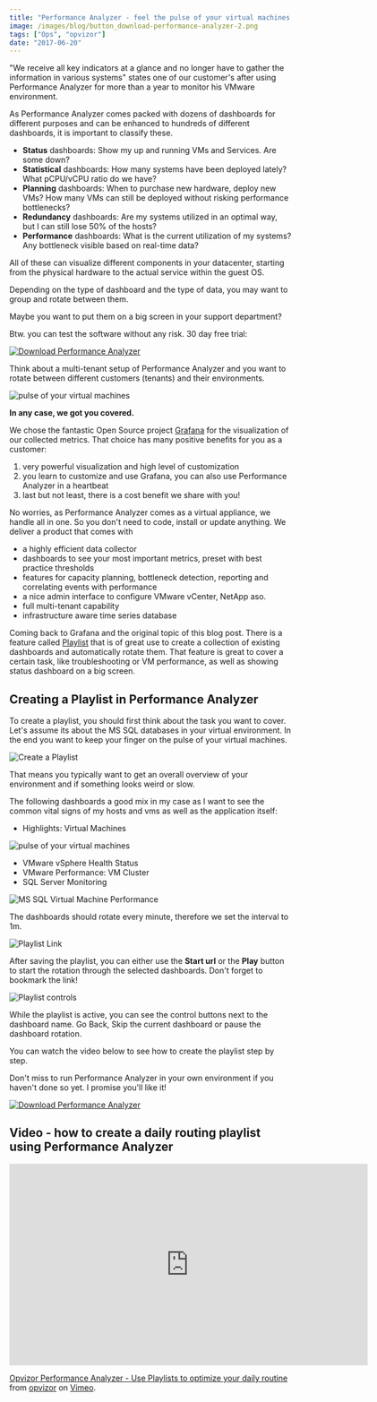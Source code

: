 ```yaml
---
title: "Performance Analyzer - feel the pulse of your virtual machines using playlists"
image: /images/blog/button_download-performance-analyzer-2.png
tags: ["Ops", "opvizor"]
date: "2017-06-20"
---
```


"We receive all key indicators at a glance and no longer have to gather the information in various systems" states one of our customer's after using Performance Analyzer for more than a year to monitor his VMware environment.

As Performance Analyzer comes packed with dozens of dashboards for different purposes and can be enhanced to hundreds of different dashboards, it is important to classify these.

- **Status** dashboards: Show my up and running VMs and Services. Are some down?
- **Statistical** dashboards: How many systems have been deployed lately? What pCPU/vCPU ratio do we have?
- **Planning** dashboards: When to purchase new hardware, deploy new VMs? How many VMs can still be deployed without risking performance bottlenecks?
- **Redundancy** dashboards: Are my systems utilized in an optimal way, but I can still lose 50% of the hosts?
- **Performance** dashboards: What is the current utilization of my systems? Any bottleneck visible based on real-time data?

All of these can visualize different components in your datacenter, starting from the physical hardware to the actual service within the guest OS.

Depending on the type of dashboard and the type of data, you may want to group and rotate between them. 

Maybe you want to put them on a big screen in your support department?

Btw. you can test the software without any risk. 30 day free trial:

[![Download Performance Analyzer](/images/blog/button_download-performance-analyzer-2.png)](http://try.opvizor.com/perfanalyzer)

Think about a multi-tenant setup of Performance Analyzer and you want to rotate between different customers (tenants) and their environments.

![pulse of your virtual machines](/images/blog/heartbeat-163709_1280.jpg)

**In any case, we got you covered.** 

We chose the fantastic Open Source project [Grafana](http://www.grafana.org) for the visualization of our collected metrics. That choice has many positive benefits for you as a customer:

1. very powerful visualization and high level of customization
2. you learn to customize and use Grafana, you can also use Performance Analyzer in a heartbeat
3. last but not least, there is a cost benefit we share with you!

No worries, as Performance Analyzer comes as a virtual appliance, we handle all in one. So you don't need to code, install or update anything. We deliver a product that comes with

- a highly efficient data collector
- dashboards to see your most important metrics, preset with best practice thresholds
- features for capacity planning, bottleneck detection, reporting and correlating events with performance
- a nice admin interface to configure VMware vCenter, NetApp aso.
- full multi-tenant capability
- infrastructure aware time series database

Coming back to Grafana and the original topic of this blog post. There is a feature called [Playlist](http://docs.grafana.org/reference/playlist/) that is of great use to create a collection of existing dashboards and automatically rotate them. That feature is great to cover a certain task, like troubleshooting or VM performance, as well as showing status dashboard on a big screen.

## Creating a Playlist in Performance Analyzer

To create a playlist, you should first think about the task you want to cover. Let's assume its about the MS SQL databases in your virtual environment. In the end you want to keep your finger on the pulse of your virtual machines.

![Create a Playlist](/images/blog/playlist.png)

That means you typically want to get an overall overview of your environment and if something looks weird or slow.

The following dashboards a good mix in my case as I want to see the common vital signs of my hosts and vms as well as the application itself:

- Highlights: Virtual Machines

![pulse of your virtual machines](/images/blog/nevermissaheartbeat.png)

- VMware vSphere Health Status
- VMware Performance: VM Cluster
- SQL Server Monitoring

![MS SQL Virtual Machine Performance](/images/blog/playlist2.png)

The dashboards should rotate every minute, therefore we set the interval to 1m.

![Playlist Link](/images/blog/playlist3-1.png)

After saving the playlist, you can either use the **Start url** or the **Play** button to start the rotation through the selected dashboards. Don't forget to bookmark the link!

![Playlist controls](/images/blog/sql-server-1.png)

While the playlist is active, you can see the control buttons next to the dashboard name. Go Back, Skip the current dashboard or pause the dashboard rotation.

You can watch the video below to see how to create the playlist step by step. 

Don't miss to run Performance Analyzer in your own environment if you haven't done so yet. I promise you'll like it!

[![Download Performance Analyzer](/images/blog/button_download-performance-analyzer-3.png)](http://try.opvizor.com/perfanalyzer)

## Video - how to create a daily routing playlist using Performance Analyzer

<iframe src="https://player.vimeo.com/video/221810085" width="640" height="360" frameborder="0" webkitallowfullscreen mozallowfullscreen="" allowfullscreen=""></iframe>

[Opvizor Performance Analyzer - Use Playlists to optimize your daily routine](https://vimeo.com/221810085) from [opvizor](https://vimeo.com/opvizor) on [Vimeo](https://vimeo.com).
